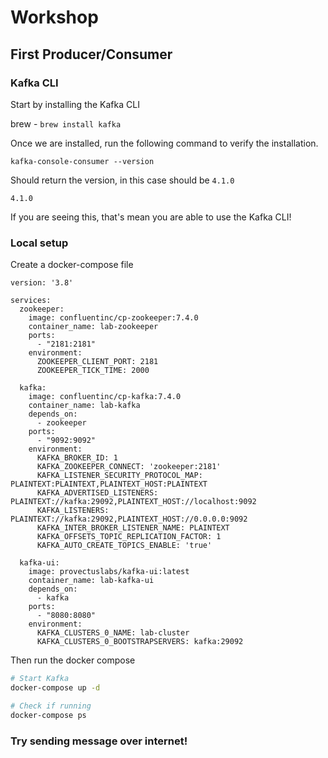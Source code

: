 # Workshop

## First Producer/Consumer

### Kafka CLI
Start by installing the Kafka CLI

brew - ``` brew install kafka ```

Once we are installed, run the following command to verify the installation.

``` 
kafka-console-consumer --version
```
Should return the version, in this case should be `4.1.0`
```aiignore
4.1.0
```
If you are seeing this, that's mean you are able to use the Kafka CLI!

### Local setup

Create a docker-compose file

```aiignore
version: '3.8'

services:
  zookeeper:
    image: confluentinc/cp-zookeeper:7.4.0
    container_name: lab-zookeeper
    ports:
      - "2181:2181"
    environment:
      ZOOKEEPER_CLIENT_PORT: 2181
      ZOOKEEPER_TICK_TIME: 2000

  kafka:
    image: confluentinc/cp-kafka:7.4.0
    container_name: lab-kafka
    depends_on:
      - zookeeper
    ports:
      - "9092:9092"
    environment:
      KAFKA_BROKER_ID: 1
      KAFKA_ZOOKEEPER_CONNECT: 'zookeeper:2181'
      KAFKA_LISTENER_SECURITY_PROTOCOL_MAP: PLAINTEXT:PLAINTEXT,PLAINTEXT_HOST:PLAINTEXT
      KAFKA_ADVERTISED_LISTENERS: PLAINTEXT://kafka:29092,PLAINTEXT_HOST://localhost:9092
      KAFKA_LISTENERS: PLAINTEXT://kafka:29092,PLAINTEXT_HOST://0.0.0.0:9092
      KAFKA_INTER_BROKER_LISTENER_NAME: PLAINTEXT
      KAFKA_OFFSETS_TOPIC_REPLICATION_FACTOR: 1
      KAFKA_AUTO_CREATE_TOPICS_ENABLE: 'true'

  kafka-ui:
    image: provectuslabs/kafka-ui:latest
    container_name: lab-kafka-ui
    depends_on:
      - kafka
    ports:
      - "8080:8080"
    environment:
      KAFKA_CLUSTERS_0_NAME: lab-cluster
      KAFKA_CLUSTERS_0_BOOTSTRAPSERVERS: kafka:29092
```
Then run the docker compose
```bash
# Start Kafka
docker-compose up -d

# Check if running
docker-compose ps
```

### Try sending message over internet!